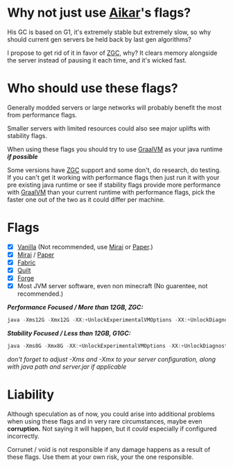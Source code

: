 # Why not just use [Aikar](https://github.com/aikar)'s flags?
His GC is based on G1, it's extremely stable but extremely slow, so why should current gen servers be held back by last gen algorithms?

I propose to get rid of it in favor of [ZGC](https://github.com/openjdk/zgc), why? It clears memory alongside the server instead of pausing it each time, and it's wicked fast.

# Who should use these flags?
Generally modded servers or large networks will probably benefit the most from performance flags.

Smaller servers with limited resources could also see major uplifts with stability flags.

When using these flags you should try to use [GraalVM](https://www.graalvm.org/) as your java runtime ***if possible***

Some versions have [ZGC](https://github.com/openjdk/zgc) support and some don't, do research, do testing. If you can't get it working with performance flags then just run it with your pre existing java runtime or see if stability flags provide more performance with [GraalVM](https://www.graalvm.org/) than your current runtime with performance flags, pick the faster one out of the two as it could differ per machine.
# Flags
- [x] [Vanilla](https://www.minecraft.net/en-us/download/server) (Not recommended, use [Mirai](https://github.com/Dreeam-qwq/Mirai) or [Paper](https://github.com/PaperMC/Paper).)
- [x] [Mirai](https://github.com/Dreeam-qwq/Mirai) / [Paper](https://github.com/PaperMC/Paper)
- [x] [Fabric](https://github.com/FabricMC)
- [x] [Quilt](https://github.com/QuiltMC)
- [x] [Forge](https://github.com/MinecraftForge/MinecraftForge)
- [x] Most JVM server software, even non minecraft (No guarentee, not recommended.)

***Performance Focused / More than 12GB, ZGC:***
```java
java -Xms12G -Xmx12G -XX:+UnlockExperimentalVMOptions -XX:+UnlockDiagnosticVMOptions -XX:+UseZGC -XX:-ZUncommit -Dterminal.jline=false -Dterminal.ansi=true -Djline.terminal=jline.UnsupportedTerminal -Dlog4j2.formatMsgNoLookups=true -XX:+AlwaysActAsServerClassMachine -XX:+AlwaysPreTouch -XX:+DisableExplicitGC -XX:+UseNUMA -XX:AllocatePrefetchStyle=3 -XX:NmethodSweepActivity=1 -XX:ReservedCodeCacheSize=400M -XX:NonNMethodCodeHeapSize=12M -XX:ProfiledCodeHeapSize=194M -XX:NonProfiledCodeHeapSize=194M -XX:+PerfDisableSharedMem -XX:+UseFastUnorderedTimeStamps -XX:+UseCriticalJavaThreadPriority -XX:+EagerJVMCI -Dgraal.TuneInlinerExploration=1 -Dgraal.CompilerConfiguration=enterprise -XX:+ParallelRefProcEnabled -XX:MaxGCPauseMillis=200 -XX:InitiatingHeapOccupancyPercent=15 -XX:SurvivorRatio=32 -XX:MaxTenuringThreshold=1 -XX:-UseBiasedLocking -XX:+UseStringDeduplication -XX:+UseAES -XX:+UseAESIntrinsics -XX:+UseFMA -XX:+UseLoopPredicate -XX:+RangeCheckElimination -XX:+EliminateLocks -XX:+DoEscapeAnalysis -XX:+UseCodeCacheFlushing -XX:+SegmentedCodeCache -XX:+UseFastJNIAccessors -XX:+OptimizeStringConcat -XX:+UseCompressedOops -XX:+UseThreadPriorities -XX:+OmitStackTraceInFastThrow -XX:+TrustFinalNonStaticFields -XX:ThreadPriorityPolicy=1 -XX:+UseInlineCaches -XX:+RewriteBytecodes -XX:+RewriteFrequentPairs -XX:-DontCompileHugeMethods -XX:+UseFPUForSpilling -XX:+UseVectorCmov -XX:+UseXMMForArrayCopy -XX:+UseLargePages -XX:LargePageSizeInBytes=2M -Dfile.encoding=UTF-8 -Xlog:async -Djava.security.egd=file:/dev/urandom --add-modules jdk.incubator.vector -jar server.jar –nogui
```

***Stability Focused / Less than 12GB, G1GC:***
```java
java -Xms8G -Xmx8G -XX:+UnlockExperimentalVMOptions -XX:+UnlockDiagnosticVMOptions -XX:+UseG1GC -XX:G1NewSizePercent=30 -XX:G1MaxNewSizePercent=40 -XX:G1HeapRegionSize=8M -XX:G1ReservePercent=20 -XX:G1HeapWastePercent=5 -XX:G1MixedGCCountTarget=4 -XX:G1MixedGCLiveThresholdPercent=90 -XX:G1RSetUpdatingPauseTimePercent=5 -Dterminal.jline=false -Dterminal.ansi=true -Djline.terminal=jline.UnsupportedTerminal -Dlog4j2.formatMsgNoLookups=true -XX:+AlwaysActAsServerClassMachine -XX:+AlwaysPreTouch -XX:+DisableExplicitGC -XX:+UseNUMA -XX:AllocatePrefetchStyle=3 -XX:NmethodSweepActivity=1 -XX:ReservedCodeCacheSize=400M -XX:NonNMethodCodeHeapSize=12M -XX:ProfiledCodeHeapSize=194M -XX:NonProfiledCodeHeapSize=194M -XX:+PerfDisableSharedMem -XX:+UseFastUnorderedTimeStamps -XX:+UseCriticalJavaThreadPriority -XX:+EagerJVMCI -Dgraal.TuneInlinerExploration=1 -Dgraal.CompilerConfiguration=enterprise -XX:+ParallelRefProcEnabled -XX:MaxGCPauseMillis=200 -XX:InitiatingHeapOccupancyPercent=15 -XX:SurvivorRatio=32 -XX:MaxTenuringThreshold=1 -XX:-UseBiasedLocking -XX:+UseStringDeduplication -XX:+UseAES -XX:+UseAESIntrinsics -XX:+UseFMA -XX:+UseLoopPredicate -XX:+RangeCheckElimination -XX:+EliminateLocks -XX:+DoEscapeAnalysis -XX:+UseCodeCacheFlushing -XX:+SegmentedCodeCache -XX:+UseFastJNIAccessors -XX:+OptimizeStringConcat -XX:+UseCompressedOops -XX:+UseThreadPriorities -XX:+OmitStackTraceInFastThrow -XX:+TrustFinalNonStaticFields -XX:ThreadPriorityPolicy=1 -XX:+UseInlineCaches -XX:+RewriteBytecodes -XX:+RewriteFrequentPairs -XX:-DontCompileHugeMethods -XX:+UseFPUForSpilling -XX:+UseVectorCmov -XX:+UseXMMForArrayCopy -XX:+UseLargePages -XX:LargePageSizeInBytes=2M -Dfile.encoding=UTF-8 -Xlog:async -Djava.security.egd=file:/dev/urandom --add-modules jdk.incubator.vector -jar server.jar –nogui
```

*don't forget to adjust -Xms and -Xmx to your server configuration, along with java path and server.jar if applicable*

# Liability
Although speculation as of now, you could arise into additional problems when using these flags and in very rare circumstances, maybe even **corruption.** Not saying it will happen, but it *could* especially if configured incorrectly.

Corrunet / void is not responsible if any damage happens as a result of these flags. Use them at your own risk, your the one responsible.
